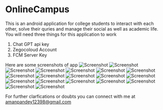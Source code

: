 # OnlineCampus
This is an android application for college students to interact with each other, solve their quries and manage their social as well as academic life.
You will need three things for this application to work 
1. Chat GPT api key
2. Zegocoloud Account
3. FCM Server Key

Here are some screenshots of app
![Screenshot](signup.jpg)
![Screenshot](login.jpg)
![Screenshot](profile.jpg)
![Screenshot](myclass.jpg)
![Screenshot](post.jpg)
![Screenshot](chatgpt.jpg)
![Screenshot](chats.jpg)
![Screenshot](videocall.jpg)
![Screenshot](audiocall.jpg)
![Screenshot](attendance.jpg)
![Screenshot](connections.jpg)
![Screenshot](suggestions.jpg)
![Screenshot](class.jpg)
![Screenshot](subjects.jpg)
![Screenshot](mysubject.jpg)
![Screenshot](chat.jpg)
![Screenshot](nav.jpg)
![Screenshot](pdf.jpg)
![Screenshot](addsubject.jpg)



For further clarfications or doubts you can connect with me at amanpandey12398@gmail.com 
